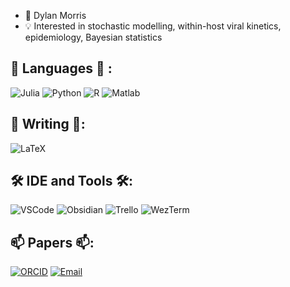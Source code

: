- 🎲 Dylan Morris 
- 💡 Interested in stochastic modelling, within-host viral kinetics, epidemiology, Bayesian statistics 

## 🔨 Languages 🔨 :

![Julia](https://img.shields.io/badge/Julia-9558B2?style=for-the-badge&logo=julia&logoColor=white)
![Python](https://img.shields.io/badge/Python-14354C?style=for-the-badge&logo=python&logoColor=white)
![R](https://img.shields.io/badge/R-276DC3?style=for-the-badge&logo=r&logoColor=white)
![Matlab](https://img.shields.io/badge/Matlab-0076A8?style=for-the-badge&logo=mathworks&logoColor=white)

## 📝 Writing 📝: 

![LaTeX](https://img.shields.io/badge/LaTeX-008080?style=for-the-badge&logo=latex&logoColor=white)

## 🛠 IDE and Tools 🛠: 

![VSCode](https://img.shields.io/badge/Visual_Studio_Code-0078D4?style=for-the-badge&logo=visual%20studio%20code&logoColor=white)
![Obsidian](https://img.shields.io/badge/Obsidian-4E5E5E?style=for-the-badge&logo=obsidian&logoColor=white)
![Trello](https://img.shields.io/badge/Trello-0052CC?style=for-the-badge&logo=trello&logoColor=white)
![WezTerm](https://img.shields.io/badge/WezTerm-000000?style=for-the-badge&logo=wezterm&logoColor=white)

## 📫 Papers 📫:

[![ORCID](https://img.shields.io/badge/ORCID-A6CE39?style=for-the-badge&logo=orcid&logoColor=white)](https://orcid.org/0000-0001-7890-1501)
[![Email](https://img.shields.io/badge/Email-0078D4?style=for-the-badge&logo=microsoft%20outlook&logoColor=white)](mailto:dylan.morris@adelaide.edu.au)

<!-- ## 📈 Stats 📊:

![djmorris7's GitHub stats](https://github-readme-stats.vercel.app/api?username=djmorris7&show_icons=true&include_all_commits=true&count_private=true&theme=dark) -->
